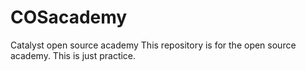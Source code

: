 # COSacademy
Catalyst open source academy
This repository is for the open source academy.
This is just practice.
